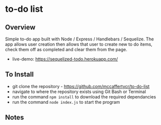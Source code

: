 # to-do list

## Overview
Simple to-do app built with Node / Express / Handlebars / Sequelize. The app allows user creation then allows that user to create new to do items, check them off as completed and clear them from the page.
* live-demo: https://sequelized-todo.herokuapp.com/

## To Install
* git clone the repository - https://github.com/mccaffertycr/to-do-list
* navigate to where the repository exists using Git Bash or Terminal
* run the command `npm install` to download the required dependancies
* run the command `node index.js` to start the program

## Notes
